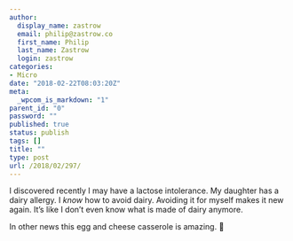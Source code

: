 ```yaml
---
author:
  display_name: zastrow
  email: philip@zastrow.co
  first_name: Philip
  last_name: Zastrow
  login: zastrow
categories:
- Micro
date: "2018-02-22T08:03:20Z"
meta:
  _wpcom_is_markdown: "1"
parent_id: "0"
password: ""
published: true
status: publish
tags: []
title: ""
type: post
url: /2018/02/297/
---
```

<p>I discovered recently I may have a lactose intolerance. My daughter has a dairy allergy. I <em>know</em> how to avoid dairy. Avoiding it for myself makes it new again. It’s like I don’t even know what is made of dairy anymore.</p>
<p>In other news this egg and cheese casserole is amazing.  🤤</p>

